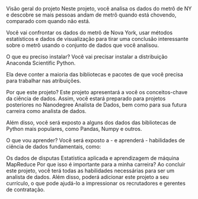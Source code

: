 Visão geral do projeto
Neste projeto, você analisa os dados do metrô de NY e descobre se mais pessoas andam de metrô quando está chovendo, comparado com quando não está.

Você vai confrontar os dados do metrô de Nova York, usar métodos estatísticos e dados de visualização para tirar uma conclusão interessante sobre o metrô usando o conjunto de dados que você analisou.

O que eu preciso instalar?
Você vai precisar instalar a distribuição Anaconda Scientific Python.

Ela deve conter a maioria das bibliotecas e pacotes de que você precisa para trabalhar nas atribuições.

Por que este projeto?
Este projeto apresentará a você os conceitos-chave da ciência de dados. Assim, você estará preparado para projetos posteriores no Nanodegree Analista de Dados, bem como para sua futura carreira como analista de dados.

Além disso, você será exposto a alguns dos dados das bibliotecas de Python mais populares, como Pandas, Numpy e outros.

O que vou aprender?
Você será exposto a - e aprenderá - habilidades de ciência de dados fundamentais, como:

Os dados de disputas
Estatística aplicada e aprendizagem de máquina
MapReduce
Por que isso é importante para a minha carreira?
Ao concluir este projeto, você terá todas as habilidades necessárias para ser um analista de dados. Além disso, poderá adicionar este projeto a seu currículo, o que pode ajudá-lo a impressionar os recrutadores e gerentes de contratação.

